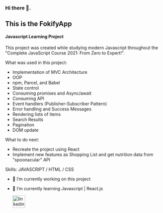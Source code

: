 ### Hi there 👋.

## This is the FokifyApp
#### Javascript Learning Project
This project was created while studying modern Javascript throughout the "Complete JavaScript Course 2021: From Zero to Expert!".

What was used in this project:

- Implementation of MVC Architecture
- OOP
- npm, Parcel, and Babel
- State control
- Consuming promises and Async/await
- Consuming API
- Event handlers (Publisher-Subscriber Pattern)
- Error handling and Success Messages
- Rendering lists of items
- Search Results
- Pagination
- DOM update


What to do next:
- Recreate the project using React
- Implement new features as Shopping List and get nutrition data from "spoonacular" API







Skills:  JAVASCRIPT / HTML / CSS

- 🔭 I’m currently working on this project 
- 🌱 I’m currently learning Javascript | React.js 

  [<img src='https://cdn.jsdelivr.net/npm/simple-icons@3.0.1/icons/linkedin.svg' alt='linkedin' height='40'>](https://www.linkedin.com/in/paulomad/)  

